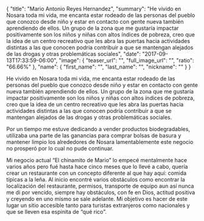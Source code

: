 {
  "title": "Mario Antonio Reyes Hernandez",
  "summary": "He vivido en Nosara toda mi vida, me encanta estar rodeado de las personas del pueblo que conozco desde niño y estar en contacto con gente nueva también aprendiendo de ellos. Un grupo de la zona que me gustaría impactar positivamente son los niños y niñas con altos índices de pobreza, creo que la idea de un centro recreativo que les abra las puertas hacia actividades distintas a las que conocen podría contribuir a que se mantengan alejados de las drogas y otras problemáticas sociales",
  "date": "2017-09-13T17:33:59-06:00",
  "image": {
    "teaser_url": "",
    "full_image_url": "",
    "ratio": "66.66%"
  },
  "name": {
    "first_name": "",
    "last_name": "",
    "nickname": ""
  }
}
<p>
    He vivido en Nosara toda mi vida, me encanta estar rodeado de las personas del pueblo que conozco desde niño y estar en contacto con gente nueva también aprendiendo de ellos. Un grupo de la zona que me gustaría impactar positivamente son los niños y niñas con altos índices de pobreza, creo que la idea de un centro recreativo que les abra las puertas hacia actividades distintas a las que conocen podría contribuir a que se mantengan alejados de las drogas y otras problemáticas sociales.
    </p>
    <p>
    Por un tiempo me estuve dedicando a vender productos biodegradables, utilizaba una parte de las ganancias para comprar bolsas de basura y mantener limpio los alrededores de Nosara lamentablemente este negocio no prosperó por lo cual no pude continuar.
    </p>
    <p>
    Mi negocio actual “El chinamito de Mario” lo empecé mentalmente hace varios años pero fué hasta hace cinco meses que lo llevé a cabo, quería crear un restaurante con un concepto diferente al que hay aquí: comida típicas a la leña. Al inicio encontré varios obstáculos como encontrar la localización del restaurante, permisos, transporte de equipo aun así nunca me di por vencido, siempre hay obstáculos, con fe en Dios, actitud positiva y creyendo en uno mismo se sale adelante. Mi objetivo es hacer de este lugar un sitio accesible tanto para turistas extranjeros como nacionales y que se lleven esa espinita de “qué rico”.
    </p>
    <img src='https://res.cloudinary.com/humansofnosara/image/upload/fl_progressive/v1503813574/Mario%20Hernandez/Mario-Action_ikc9f7.jpg' sizes='100vw' srcset='https://res.cloudinary.com/humansofnosara/image/upload/fl_progressive/v1503813574/Mario%20Hernandez/Mario-Action_ikc9f7.jpg 1280w, https://res.cloudinary.com/humansofnosara/image/upload/fl_progressive,c_scale,w_720/v1503813574/Mario%20Hernandez/Mario-Action_ikc9f7.jpg 720w' alt=''>